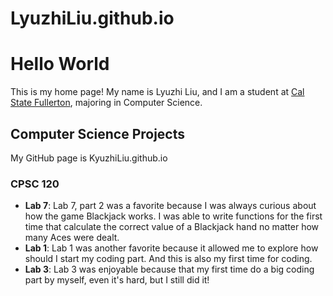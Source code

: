 # LyuzhiLiu.github.io

# Hello World

This is my home page! My name is Lyuzhi Liu, and I am a student at [Cal State Fullerton](http://www.fullerton.edu/), majoring in Computer Science.

## Computer Science Projects

My GitHub page is KyuzhiLiu.github.io

### CPSC 120

* **Lab 7**: Lab 7, part 2 was a favorite because I was always curious about how the game Blackjack works. I was able to write functions for the first time that calculate the correct value of a Blackjack hand no matter how many Aces were dealt.
* **Lab 1**: Lab 1 was another favorite because it allowed me to explore how should I start my coding part. And this is also my first time for coding.
* **Lab 3**: Lab 3 was enjoyable because that my first time do a big coding part by myself, even it's hard, but I still did it!
